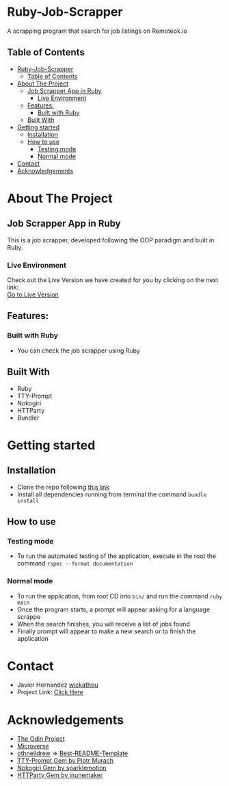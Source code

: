 <!-- PROJECT LOGO -->
# Ruby-Job-Scrapper
A scrapping program that search for job listings on Remoteok.io
<!-- TABLE OF CONTENTS -->
## Table of Contents
- [Ruby-Job-Scrapper](#ruby-job-scrapper)
  - [Table of Contents](#table-of-contents)
- [About The Project](#about-the-project)
  - [Job Scrapper App in Ruby](#job-scrapper-app-in-ruby)
    - [Live Environment](#live-environment)
  - [Features:](#features)
    - [Built with Ruby](#built-with-ruby)
  - [Built With](#built-with)
- [Getting started](#getting-started)
  - [Installation](#installation)
  - [How to use](#how-to-use)
    - [Testing mode](#testing-mode)
    - [Normal mode](#normal-mode)
- [Contact](#contact)
- [Acknowledgements](#acknowledgements)
<!-- ABOUT THE PROJECT -->
# About The Project
## Job Scrapper App in Ruby
This is a job scrapper, developed following the OOP paradigm and built in Ruby.

### Live Environment
Check out the Live Version we have created for you by clicking on the next link:<br>
[Go to Live Version](https://gitpod.io/github.com/wickathou/ruby-scrapper/tree/logic)

## Features:
### Built with Ruby
- You can check the job scrapper using Ruby
## Built With
* Ruby
* TTY-Prompt
* Nokogiri
* HTTParty
* Bundler

<!-- GETTING STARTED -->
# Getting started
## Installation
* Clone the repo following [this link](https://github.com/wickathou/ruby-scrapper)
* Install all dependencies running from terminal the command `bundle install`
## How to use
### Testing mode
* To run the automated testing of the application, execute in the root the command `rspec --format documentation`
### Normal mode
* To run the application, from root CD into `bin/` and run the command `ruby main`
* Once the program starts, a prompt will appear asking for a language scrappe
* When the search finishes, you will receive a list of jobs found
* Finally prompt will appear to make a new search or to finish the application
<!-- CONTACT -->
# Contact
* Javier Hernandez [wickathou](https://github.com/wickathou)
* Project Link: [Click Here](https://github.com/wickathou/ruby-scrapper)
<!-- ACKNOWLEDGEMENTS -->
# Acknowledgements
- [The Odin Project](https://www.theodinproject.com)
- [Microverse](https://microverse.org)
- [othneildrew](https://github.com/othneildrew) => [Best-README-Template](https://github.com/othneildrew/Best-README-Template)
- [TTY-Prompt Gem by Piotr Murach](https://rubygems.org/profiles/piotrmurach)
- [Nokogiri Gem by sparklemotion](https://github.com/sparklemotion/nokogiri)
- [HTTParty Gem by jnunemaker](https://github.com/jnunemaker/httparty)
